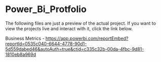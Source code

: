 # Power_Bi_Protfolio

The following files are just a preview of the actual project. If you want to view the projects live and interact with it, click the link below.

Business Metrics - https://app.powerbi.com/reportEmbed?reportId=0535c040-6644-4778-90d1-5d559dabed46&autoAuth=true&ctid=c335c32b-00da-4fbc-9d81-1810eb8a969d
